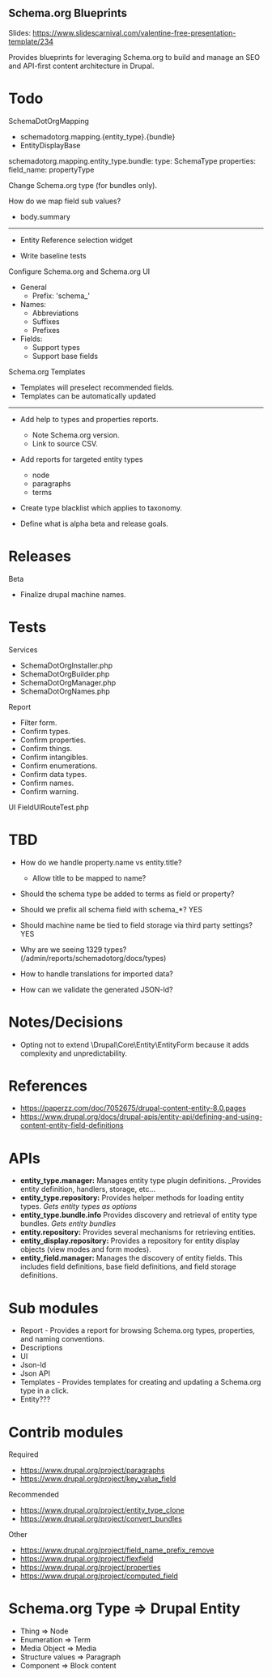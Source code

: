 Schema.org Blueprints
---------------------
Slides: https://www.slidescarnival.com/valentine-free-presentation-template/234

Provides blueprints for leveraging Schema.org to build and manage an SEO and API-first content architecture in Drupal.

# Todo

SchemaDotOrgMapping
- schemadotorg.mapping.{entity_type}.{bundle}
- EntityDisplayBase

schemadotorg.mapping.entity_type.bundle:
  type: SchemaType
  properties:
    field_name: propertyType

Change Schema.org type (for bundles only).

How do we map field sub values?
- body.summary

--------------------------------------------------------------------------------

- Entity Reference selection widget

- Write baseline tests

Configure Schema.org and Schema.org UI
- General
  - Prefix: 'schema_'
- Names:
  - Abbreviations
  - Suffixes
  - Prefixes
- Fields:
  - Support types
  - Support base fields

Schema.org Templates
  - Templates will preselect recommended fields.
  - Templates can be automatically updated

--------------------------------------------------------------------------------

- Add help to types and properties reports.
  - Note Schema.org version.
  - Link to source CSV.

- Add reports for targeted entity types
  - node
  - paragraphs
  - terms

- Create type blacklist which applies to taxonomy.

- Define what is alpha beta and release goals.
# Releases

Beta

- Finalize drupal machine names.

# Tests

Services

- SchemaDotOrgInstaller.php
- SchemaDotOrgBuilder.php
- SchemaDotOrgManager.php
- SchemaDotOrgNames.php

Report

- Filter form.
- Confirm types.
- Confirm properties.
- Confirm things.
- Confirm intangibles.
- Confirm enumerations.
- Confirm data types.
- Confirm names.
- Confirm warning.

UI
FieldUIRouteTest.php

# TBD

- How do we handle property.name vs entity.title?
  - Allow title to be mapped to name?

- Should the schema type be added to terms as field or property?

- Should we prefix all schema field with schema_*? YES

- Should machine name be tied to field storage via third party settings? YES

- Why are we seeing 1329 types? (/admin/reports/schemadotorg/docs/types)

- How to handle translations for imported data?

- How can we validate the generated JSON-ld?

# Notes/Decisions

- Opting not to extend \Drupal\Core\Entity\EntityForm because it adds complexity and unpredictability.

# References

- https://paperzz.com/doc/7052675/drupal-content-entity-8.0.pages
- https://www.drupal.org/docs/drupal-apis/entity-api/defining-and-using-content-entity-field-definitions

# APIs

- **entity_type.manager:**
  Manages entity type plugin definitions.
  _Provides entity definition, handlers, storage, etc...
- **entity_type.repository:**
  Provides helper methods for loading entity types.
  _Gets entity types as options_
- **entity_type.bundle.info**
  Provides discovery and retrieval of entity type bundles.
  _Gets entity bundles_
- **entity.repository:**
  Provides several mechanisms for retrieving entities.
- **entity_display.repository:**
  Provides a repository for entity display objects (view modes and form modes).
- **entity_field.manager:**
  Manages the discovery of entity fields. This includes field definitions, base field definitions, and field storage definitions.


# Sub modules

- Report - Provides a report for browsing Schema.org types, properties, and naming conventions.
- Descriptions
- UI
- Json-ld
- Json API
- Templates - Provides templates for creating and updating a Schema.org type in a click.
- Entity???

# Contrib modules

Required

- https://www.drupal.org/project/paragraphs
- https://www.drupal.org/project/key_value_field

Recommended
- https://www.drupal.org/project/entity_type_clone
- https://www.drupal.org/project/convert_bundles

Other
- https://www.drupal.org/project/field_name_prefix_remove
- https://www.drupal.org/project/flexfield
- https://www.drupal.org/project/properties
- https://www.drupal.org/project/computed_field

# Schema.org Type => Drupal Entity

- Thing => Node
- Enumeration => Term
- Media Object => Media
- Structure values => Paragraph
- Component => Block content
